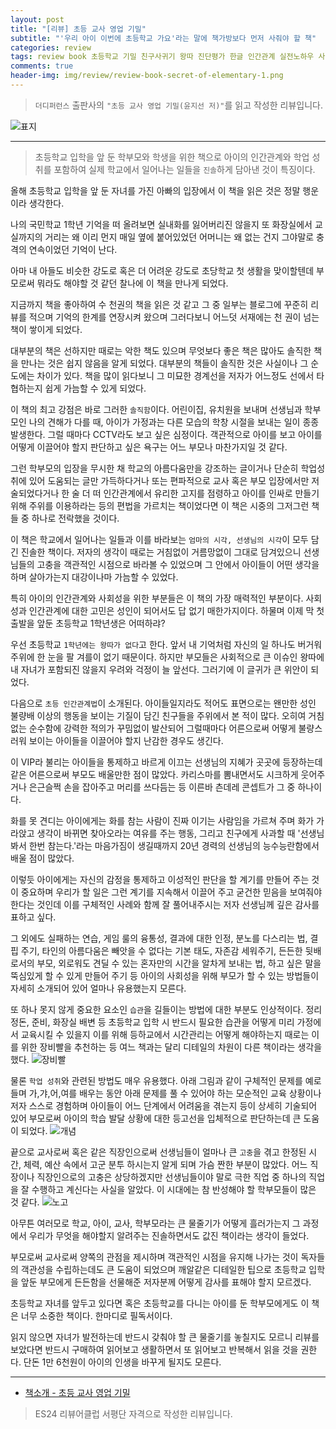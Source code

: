 ```yaml
---  
layout: post  
title: "[리뷰] 초등 교사 영업 기밀"  
subtitle: "'우리 아이 이번에 초등학교 가요'라는 말에 책가방보다 먼저 사줘야 할 책"  
categories: review  
tags: review book 초등학교 기밀 친구사귀기 왕따 진단평가 한글 인간관계 실전노하우 사교육 엄마 교사 담임배정 백일장 방학   
comments: true  
header-img: img/review/review-book-secret-of-elementary-1.png
---  
```

  
> `더디퍼런스` 출판사의 `"초등 교사 영업 기밀(윤지선 저)"`를 읽고 작성한 리뷰입니다.  

![표지](https://telegeam.github.io/assets/img/review/review-book-secret-of-elementary-1.png)  

---

> 초등학교 입학을 앞 둔 학부모와 학생을 위한 책으로 아이의 인간관계와 학업 성취를 포함하여 실제 학교에서 일어나는 일들을 `진솔`하게 담아낸 것이 특징이다. 

올해 초등학교 입학을 앞 둔 자녀를 가진 아빠의 입장에서 이 책을 읽은 것은 정말 행운이라 생각한다. 

나의 국민학교 1학년 기억을 떠 올려보면 실내화를 잃어버리진 않을지 또 화장실에서 교실까지의 거리는 왜 이리 먼지 매일 옆에 붙어있었던 어머니는 왜 없는 건지 그야말로 충격의 연속이었던 기억이 난다. 

아마 내 아들도 비슷한 강도로 혹은 더 어려운 강도로 초당학교 첫 생활을 맞이할텐데 부모로써 뭐라도 해야할 것 같던 찰나에 이 책을 만나게 되었다. 

지금까지 책을 좋아하여 수 천권의 책을 읽은 것 같고 그 중 일부는 블로그에 꾸준히 리뷰를 적으며 기억의 한계를 연장시켜 왔으며 그러다보니 어느덧 서재에는 천 권이 넘는 책이 쌓이게 되었다. 

대부분의 책은 선하지만 때로는 악한 책도 있으며 무엇보다 좋은 책은 많아도 솔직한 책을 만나는 것은 쉽지 않음을 알게 되었다. 대부분의 책들이 솔직한 것은 사실이나 그 순도에는 차이가 있다. 책을 많이 읽다보니 그 미묘한 경계선을 저자가 어느정도 선에서 타협하는지 쉽게 가늠할 수 있게 되었다. 

이 책의 최고 강점은 바로 그러한 `솔직함`이다. 어린이집, 유치원을 보내며 선생님과 학부모인 나의 견해가 다를 때, 아이가 가정과는 다른 모습의 학창 시절을 보내는 일이 종종 발생한다. 그럴 때마다 CCTV라도 보고 싶은 심정이다. 객관적으로 아이를 보고 아이를 어떻게 이끌어야 할지 판단하고 싶은 욕구는 어느 부모나 마찬가지일 것 같다. 

그런 학부모의 입장을 무시한 채 학교의 아름다움만을 강조하는 글이거나 단순히 학업성취에 있어 도움되는 글만 가득하다거나 또는 편파적으로 교사 혹은 부모 입장에서만 저술되었다거나 한 술 더 떠 인간관계에서 유리한 고지를 점령하고 아이를 인싸로 만들기 위해 주위를 이용하라는 등의 편법을 가르치는 책이었다면 이 책은 시중의 그저그런 책들 중 하나로 전락했을 것이다.

이 책은 학교에서 일어나는 일들과 이를 바라보는 `엄마의 시각, 선생님의 시각`이 모두 담긴 진솔한 책이다. 저자의 생각이 때로는 거침없이 거름망없이 그대로 담겨있으니 선생님들의 고충을 객관적인 시점으로 바라볼 수 있었으며 그 안에서 아이들이 어떤 생각을 하며 살아가는지 대강이나마 가늠할 수 있었다. 

특히 아이의 인간관계와 사회성을 위한 부분들은 이 책의 가장 매력적인 부분이다. 사회성과 인간관계에 대한 고민은 성인이 되어서도 답 없기 매한가지이다. 하물며 이제 막 첫 출발을 앞둔 초등학교 1학년생은 어떠하랴?

우선 초등학교 `1학년에는 왕따가 없다`고 한다. 앞서 내 기억처럼 자신의 일 하나도 버거워 주위에 한 눈을 팔 겨를이 없기 때문이다. 하지만 부모들은 사회적으로 큰 이슈인 왕따에 내 자녀가 포함되진 않을지 우려와 걱정이 늘 앞선다. 그러기에 이 글귀가 큰 위안이 되었다. 

다음으로 `초등 인간관계법`이 소개된다. 아이들일지라도 적어도 표면으로는 왠만한 성인 불량배 이상의 행동을 보이는 기질이 담긴 친구들을 주위에서 본 적이 많다. 오히여 거침없는 순수함에 강력한 적의가 꾸밈없이 발산되어 그럴때마다 어른으로써 어떻게 불량스러워 보이는 아이들을 이끌어야 할지 난감한 경우도 생긴다.

이 VIP라 불리는 아이들을 통제하고 바르게 이끄는 선생님의 지혜가 곳곳에 등장하는데 같은 어른으로써 부모도 배울만한 점이 많았다. 카리스마를 뽐내면서도 시크하게 웃어주거나 은근슬쩍 손을 잡아주고 머리를 쓰다듬는 등 이른바 츤데레 콘셉트가 그 중 하나이다.

화를 못 견디는 아이에게는 화를 참는 사람이 진짜 이기는 사람임을 가르쳐 주며 화가 가라앉고 생각이 바뀌면 찾아오라는 여유를 주는 행동, 그리고 친구에게 사과할 때 '선생님봐서 한번 참는다.'라는 마음가짐이 생길때까지 20년 경력의 선생님의 능수능란함에서 배울 점이 많았다. 

이렇듯 아이에게는 자신의 감정을 통제하고 이성적인 판단을 할 계기를 만들어 주는 것이 중요하며 우리가 할 일은 그런 계기를 지속해서 이끌어 주고 굳건한 믿음을 보여줘야 한다는 것인데 이를 구체적인 사례와 함께 잘 풀어내주시는 저자 선생님께 깊은 감사를 표하고 싶다. 

그 외에도 실패하는 연습, 게임 룰의 융통성, 결과에 대한 인정, 분노를 다스리는 법, 결핍 주기, 타인의 아름다움은 빼앗을 수 없다는 기본 태도, 자존감 세워주기, 든든한 뒷배로서의 부모, 외로워도 견딜 수 있는 혼자만의 시간을 알차게 보내는 법, 하고 싶은 말을 뚝심있게 할 수 있게 만들어 주기 등 아이의 사회성을 위해 부모가 할 수 있는 방법들이 자세히 소개되어 있어 얼마나 유용했는지 모른다.

또 하나 못지 않게 중요한 요소인 `습관`을 길들이는 방법에 대한 부분도 인상적이다. 정리정돈, 준비, 화장실 배변 등 초등학교 입학 시 반드시 필요한 습관을 어떻게 미리 가정에서 교육시킬 수 있을지 이를 위해 등하교에서 시간관리는 어떻게 해야하는지 때로는 이를 위한 장비빨을 추천하는 등 여느 책과는 달리 디테일의 차원이 다른 책이라는 생각을 했다.
![장비빨](https://telegeam.github.io/assets/img/review/review-book-secret-of-elementary-3.png)  

물론 `학업 성취`와 관련된 방법도 매우 유용했다. 아래 그림과 같이 구체적인 문제를 예로 들며 가,갸,어,여를 배우는 동안 아래 문제를 풀 수 있어야 하는 모순적인 교육 상황이나 저자 스스로 경험하며 아이들이 어느 단계에서 어려움을 겪는지 등이 상세히 기술되어 있어 부모로써 아이의 학습 발달 상황에 대한 등고선을 입체적으로 판단하는데 큰 도움이 되었다.
![개념](https://telegeam.github.io/assets/img/review/review-book-secret-of-elementary-2.png)  

끝으로 교사로써 혹은 같은 직장인으로써 선생님들이 얼마나 큰 `고충`을 겪고 한정된 시간, 체력, 예산 속에서 고군 분투 하시는지 알게 되며 가슴 짠한 부분이 많았다. 어느 직장이나 직장인으로의 고충은 상당하겠지만 선생님들이야 말로 극한 직업 중 하나의 직업을 잘 수행하고 계신다는 사실을 알았다. 이 시대에는 참 반성해야 할 학부모들이 많은 것 같다. 
![노고](https://telegeam.github.io/assets/img/review/review-book-secret-of-elementary-4.png)  

아무튼 여러모로 학교, 아이, 교사, 학부모라는 큰 물줄기가 어떻게 흘러가는지 그 과정에서 우리가 무엇을 해야할지 알려주는 진솔하면서도 값진 책이라는 생각이 들었다. 

부모로써 교사로써 양쪽의 관점을 제시하며 객관적인 시점을 유지해 나가는 것이 독자들의 객관성을 수립하는데도 큰 도움이 되었으며 깨알같은 디테일한 팁으로 초등학교 입학을 앞둔 부모에게 든든함을 선물해준 저자분께 어떻게 감사를 표해야 할지 모르겠다.

초등학교 자녀를 앞두고 있다면 혹은 초등학교를 다니는 아이를 둔 학부모에게도 이 책은 너무 소중한 책이다. 한마디로 필독서이다. 

읽지 않으면 자녀가 발전하는데 반드시 갖춰야 할 큰 물줄기를 놓칠지도 모르니 리뷰를 보았다면 반드시 구매하여 읽어보고 생활하면서 또 읽어보고 반복해서 읽을 것을 권한다. 단돈 1만 6천원이 아이의 인생을 바꾸게 될지도 모른다. 

---

* [책소개 - 초등 교사 영업 기밀](http://www.yes24.com/Product/Goods/106733517)

> ES24 리뷰어클럽 서평단 자격으로 작성한 리뷰입니다.

